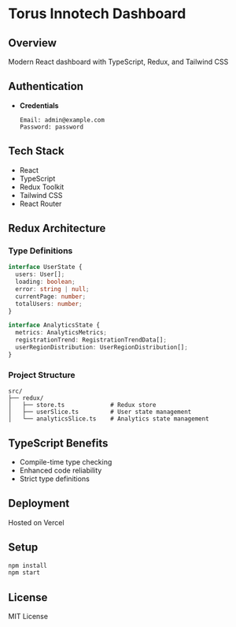 # Torus Innotech Dashboard

## Overview
Modern React dashboard with TypeScript, Redux, and Tailwind CSS

## Authentication
- **Credentials**
  ```
  Email: admin@example.com
  Password: password
  ```

## Tech Stack
- React
- TypeScript
- Redux Toolkit
- Tailwind CSS
- React Router

## Redux Architecture

### Type Definitions
```typescript
interface UserState {
  users: User[];
  loading: boolean;
  error: string | null;
  currentPage: number;
  totalUsers: number;
}

interface AnalyticsState {
  metrics: AnalyticsMetrics;
  registrationTrend: RegistrationTrendData[];
  userRegionDistribution: UserRegionDistribution[];
}
```

### Project Structure
```
src/
├── redux/
│   ├── store.ts             # Redux store
│   ├── userSlice.ts         # User state management
│   └── analyticsSlice.ts    # Analytics state management
```

## TypeScript Benefits
- Compile-time type checking
- Enhanced code reliability
- Strict type definitions

## Deployment
Hosted on Vercel

## Setup
```bash
npm install
npm start
```

## License
MIT License
```
